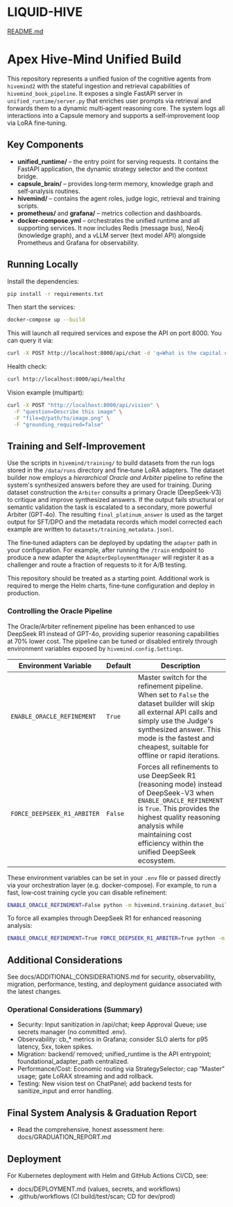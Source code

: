 # LIQUID-HIVE
[README.md](https://github.com/user-attachments/files/22033452/README.md)
# Apex Hive‑Mind Unified Build

This repository represents a unified fusion of the cognitive agents from
`hivemind2` with the stateful ingestion and retrieval capabilities of
`hivemind_book_pipeline`.  It exposes a single FastAPI server in
`unified_runtime/server.py` that enriches user prompts via retrieval and
forwards them to a dynamic multi‑agent reasoning core.  The system logs
all interactions into a Capsule memory and supports a self‑improvement
loop via LoRA fine‑tuning.

## Key Components

- **unified_runtime/** – the entry point for serving requests.  It contains
  the FastAPI application, the dynamic strategy selector and the context
  bridge.
- **capsule_brain/** – provides long‑term memory, knowledge graph and
  self‑analysis routines.
- **hivemind/** – contains the agent roles, judge logic, retrieval and
  training scripts.
- **prometheus/** and **grafana/** – metrics collection and dashboards.
- **docker-compose.yml** – orchestrates the unified runtime and all supporting
  services.  It now includes Redis (message bus), Neo4j (knowledge graph), and
  a vLLM server (text model API) alongside Prometheus and Grafana for
  observability.

## Running Locally

Install the dependencies:

```bash
pip install -r requirements.txt
```

Then start the services:

```bash
docker-compose up --build
```

This will launch all required services and expose the API on port 8000.  You can
query it via:

```bash
curl -X POST http://localhost:8000/api/chat -d 'q=What is the capital of France?'
```

Health check:

```bash
curl http://localhost:8000/api/healthz
```

Vision example (multipart):

```bash
curl -X POST "http://localhost:8000/api/vision" \
  -F "question=Describe this image" \
  -F "file=@/path/to/image.png" \
  -F "grounding_required=false"
```

## Training and Self‑Improvement

Use the scripts in `hivemind/training/` to build datasets from the run logs
stored in the `/data/runs` directory and fine‑tune LoRA adapters.  The
dataset builder now employs a *hierarchical Oracle and Arbiter* pipeline to
refine the system's synthesized answers before they are used for training.
During dataset construction the `Arbiter` consults a primary Oracle
(DeepSeek‑V3) to critique and improve synthesized answers.  If the output
fails structural or semantic validation the task is escalated to a
secondary, more powerful Arbiter (GPT‑4o).  The resulting
`final_platinum_answer` is used as the target output for SFT/DPO and the
metadata records which model corrected each example are written to
`datasets/training_metadata.jsonl`.

The fine‑tuned adapters can be deployed by updating the `adapter`
path in your configuration.  For example, after running the `/train`
endpoint to produce a new adapter the `AdapterDeploymentManager` will
register it as a challenger and route a fraction of requests to it for
A/B testing.

This repository should be treated as a starting point.  Additional work is
required to merge the Helm charts, fine‑tune configuration and deploy in
production.

### Controlling the Oracle Pipeline

The Oracle/Arbiter refinement pipeline has been enhanced to use DeepSeek R1 instead of GPT-4o,
providing superior reasoning capabilities at 70% lower cost. The pipeline can be tuned or 
disabled entirely through environment variables exposed by ``hivemind.config.Settings``.

| Environment Variable | Default | Description |
| --- | --- | --- |
| ``ENABLE_ORACLE_REFINEMENT`` | ``True`` | Master switch for the refinement pipeline. When set to ``False`` the dataset builder will skip all external API calls and simply use the Judge's synthesized answer. This mode is the fastest and cheapest, suitable for offline or rapid iterations. |
| ``FORCE_DEEPSEEK_R1_ARBITER`` | ``False`` | Forces all refinements to use DeepSeek R1 (reasoning mode) instead of DeepSeek-V3 when ``ENABLE_ORACLE_REFINEMENT`` is ``True``. This provides the highest quality reasoning analysis while maintaining cost efficiency within the unified DeepSeek ecosystem. |

These environment variables can be set in your ``.env`` file or passed
directly via your orchestration layer (e.g. docker-compose). For example,
to run a fast, low‑cost training cycle you can disable refinement:

```bash
ENABLE_ORACLE_REFINEMENT=False python -m hivemind.training.dataset_build
```

To force all examples through DeepSeek R1 for enhanced reasoning analysis:

```bash
ENABLE_ORACLE_REFINEMENT=True FORCE_DEEPSEEK_R1_ARBITER=True python -m hivemind.training.dataset_build
```

## Additional Considerations

See docs/ADDITIONAL_CONSIDERATIONS.md for security, observability, migration, performance, testing, and deployment guidance associated with the latest changes.

### Operational Considerations (Summary)
- Security: Input sanitization in /api/chat; keep Approval Queue; use secrets manager (no committed .env).
- Observability: cb_* metrics in Grafana; consider SLO alerts for p95 latency, 5xx, token spikes.
- Migration: backend/ removed; unified_runtime is the API entrypoint; foundational_adapter_path centralized.
- Performance/Cost: Economic routing via StrategySelector; cap “Master” usage; gate LoRAX streaming and add rollback.
- Testing: New vision test on ChatPanel; add backend tests for sanitize_input and error handling.

## Final System Analysis & Graduation Report
- Read the comprehensive, honest assessment here: docs/GRADUATION_REPORT.md

## Deployment

For Kubernetes deployment with Helm and GitHub Actions CI/CD, see:
- docs/DEPLOYMENT.md (values, secrets, and workflows)
- .github/workflows (CI build/test/scan; CD for dev/prod)